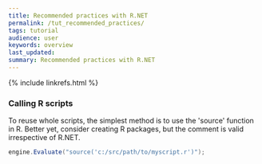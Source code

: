 ```yaml
---
title: Recommended practices with R.NET
permalink: /tut_recommended_practices/
tags: tutorial
audience: user
keywords: overview
last_updated: 
summary: Recommended practices with R.NET
---
```


{% include linkrefs.html %} 

### Calling R scripts

To reuse whole scripts, the simplest method is to use the 'source' function in R. Better yet, consider creating R packages, but the comment is valid irrespective of R.NET.

```C#
engine.Evaluate("source('c:/src/path/to/myscript.r')");
```

